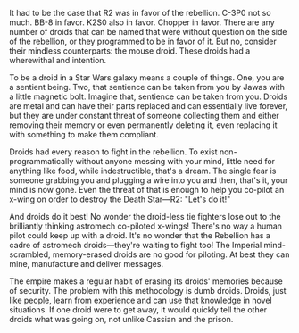 It had to be the case that R2 was in favor of the rebellion. C-3P0 not so much. BB-8 in favor. K2S0 also in favor. Chopper in favor. There are any number of droids that can be named that were without question on the side of the rebellion, or they programmed to be in favor of it. But no, consider their mindless counterparts: the mouse droid. These droids had a wherewithal and intention.

To be a droid in a Star Wars galaxy means a couple of things. One, you are a sentient being. Two, that sentience can be taken from you by Jawas with a little magnetic bolt. Imagine that, sentience can be taken from you. Droids are metal and can have their parts replaced and can essentially live forever, but they are under constant threat of someone collecting them and either removing their memory or even permanently deleting it, even replacing it with something to make them compliant.

Droids had every reason to fight in the rebellion. To exist non-programmatically without anyone messing with your mind, little need for anything like food, while indestructible, that's a dream. The single fear is someone grabbing you and plugging a wire into you and then, that's it, your mind is now gone. Even the threat of that is enough to help you co-pilot an x-wing on order to destroy the Death Star—R2: "Let's do it!"

And droids do it best! No wonder the droid-less tie fighters lose out to the brilliantly thinking astromech co-piloted x-wings! There's no way a human pilot could keep up with a droid. It's no wonder that the Rebellion has a cadre of astromech droids—they're waiting to fight too! The Imperial mind-scrambled, memory-erased droids are no good for piloting. At best they can mine, manufacture and deliver messages.

The empire makes a regular habit of erasing its droids' memories because of security. The problem with this methodology is dumb droids. Droids, just like people, learn from experience and can use that knowledge in novel situations.  If one droid were to get away, it would quickly tell the other droids what was going on, not unlike Cassian and the prison.